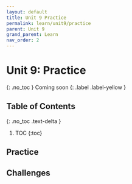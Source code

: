 ```yaml
---
layout: default
title: Unit 9 Practice
permalink: learn/unit9/practice
parent: Unit 9
grand_parent: Learn
nav_order: 2
---
```


# Unit 9: Practice
{: .no_toc }
Coming soon
{: .label .label-yellow }

## Table of Contents
{: .no_toc .text-delta }

1. TOC
{:toc}

## Practice


## Challenges

